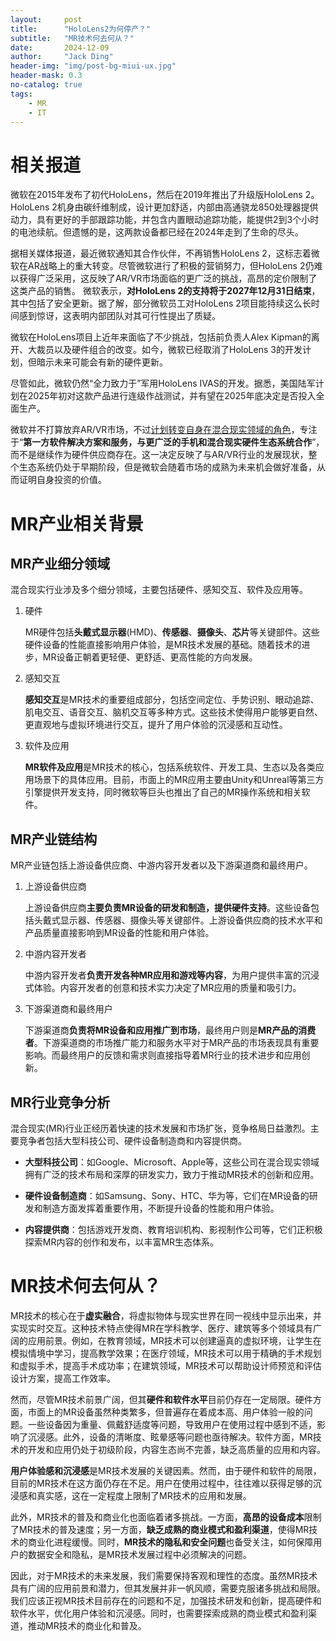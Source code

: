 ```yaml
---
layout:     post
title:      "HoloLens2为何停产？"
subtitle:	"MR技术何去何从？"
date:       2024-12-09
author:     "Jack Ding"
header-img: "img/post-bg-miui-ux.jpg"
header-mask: 0.3
no-catalog: true
tags:
    - MR
    - IT
---
```


# 相关报道

微软在2015年发布了初代HoloLens，然后在2019年推出了升级版HoloLens 2。HoloLens 2机身由碳纤维制成，设计更加舒适，内部由高通骁龙850处理器提供动力，具有更好的手部跟踪功能，并包含内置眼动追踪功能，能提供2到3个小时的电池续航。但遗憾的是，这两款设备都已经在2024年走到了生命的尽头。

据相关媒体报道，最近微软通知其合作伙伴，不再销售HoloLens 2，这标志着微软在AR战略上的重大转变。尽管微软进行了积极的营销努力，但HoloLens 2仍难以获得广泛采用，这反映了AR/VR市场面临的更广泛的挑战，高昂的定价限制了这类产品的销售。
微软表示，**对HoloLens 2的支持将于2027年12月31日结束**，其中包括了安全更新。据了解，部分微软员工对HoloLens 2项目能持续这么长时间感到惊讶，这表明内部团队对其可行性提出了质疑。

微软在HoloLens项目上近年来面临了不少挑战，包括前负责人Alex Kipman的离开、大裁员以及硬件组合的改变。如今，微软已经取消了HoloLens 3的开发计划，但暗示未来可能会有新的硬件更新。

尽管如此，微软仍然“全力致力于”军用HoloLens IVAS的开发。据悉，美国陆军计划在2025年初对这款产品进行连级作战测试，并有望在2025年底决定是否投入全面生产。

微软并不打算放弃AR/VR市场，不过<u>计划转变自身在混合现实领域的角色</u>，专注于“**第一方软件解决方案和服务，与更广泛的手机和混合现实硬件生态系统合作**”，而不是继续作为硬件供应商存在。这一决定反映了与AR/VR行业的发展现状，整个生态系统仍处于早期阶段，但是微软会随着市场的成熟为未来机会做好准备，从而证明自身投资的价值。

# MR产业相关背景

## MR产业细分领域

混合现实行业涉及多个细分领域，主要包括硬件、感知交互、软件及应用等。

1. 硬件

   MR硬件包括**头戴式显示器**(HMD)、**传感器**、**摄像头**、**芯片**等关键部件。这些硬件设备的性能直接影响用户体验，是MR技术发展的基础。随着技术的进步，MR设备正朝着更轻便、更舒适、更高性能的方向发展。

2. 感知交互

   **感知交互**是MR技术的重要组成部分，包括空间定位、手势识别、眼动追踪、肌电交互、语音交互、脑机交互等多种方式。这些技术使得用户能够更自然、更直观地与虚拟环境进行交互，提升了用户体验的沉浸感和互动性。

3. 软件及应用

   **MR软件及应用**是MR技术的核心，包括系统软件、开发工具、生态以及各类应用场景下的具体应用。目前，市面上的MR应用主要由Unity和Unreal等第三方引擎提供开发支持，同时微软等巨头也推出了自己的MR操作系统和相关软件。

## MR产业链结构

MR产业链包括上游设备供应商、中游内容开发者以及下游渠道商和最终用户。

1. 上游设备供应商

   上游设备供应商**主要负责MR设备的研发和制造，提供硬件支持**。这些设备包括头戴式显示器、传感器、摄像头等关键部件。上游设备供应商的技术水平和产品质量直接影响到MR设备的性能和用户体验。

2. 中游内容开发者

   中游内容开发者**负责开发各种MR应用和游戏等内容**，为用户提供丰富的沉浸式体验。内容开发者的创意和技术实力决定了MR应用的质量和吸引力。

3. 下游渠道商和最终用户

   下游渠道商**负责将MR设备和应用推广到市场**，最终用户则是**MR产品的消费者**。下游渠道商的市场推广能力和服务水平对于MR产品的市场表现具有重要影响。而最终用户的反馈和需求则直接指导着MR行业的技术进步和应用创新。

## MR行业竞争分析

混合现实(MR)行业正经历着快速的技术发展和市场扩张，竞争格局日益激烈。主要竞争者包括大型科技公司、硬件设备制造商和内容提供商。

- **大型科技公司**：如Google、Microsoft、Apple等，这些公司在混合现实领域拥有广泛的技术布局和深厚的研发实力，致力于推动MR技术的创新和应用。

- **硬件设备制造商**：如Samsung、Sony、HTC、华为等，它们在MR设备的研发和制造方面发挥着重要作用，不断提升设备的性能和用户体验。

- **内容提供商**：包括游戏开发商、教育培训机构、影视制作公司等，它们正积极探索MR内容的创作和发布，以丰富MR生态体系。

# MR技术何去何从？

MR技术的核心在于**虚实融合**，将虚拟物体与现实世界在同一视线中显示出来，并实现实时交互。这种技术特点使得MR在学科教学、医疗、建筑等多个领域具有广阔的应用前景。例如，在教育领域，MR技术可以创建逼真的虚拟环境，让学生在模拟情境中学习，提高教学效果；在医疗领域，MR技术可以用于精确的手术规划和虚拟手术，提高手术成功率；在建筑领域，MR技术可以帮助设计师预览和评估设计方案，提高工作效率。

然而，尽管MR技术前景广阔，但其**硬件和软件水平**目前仍存在一定局限。硬件方面，市面上的MR设备虽然种类繁多，但普遍存在着成本高、用户体验一般的问题。一些设备因为重量、佩戴舒适度等问题，导致用户在使用过程中感到不适，影响了沉浸感。此外，设备的清晰度、眩晕感等问题也亟待解决。软件方面，MR技术的开发和应用仍处于初级阶段，内容生态尚不完善，缺乏高质量的应用和内容。

**用户体验感和沉浸感**是MR技术发展的关键因素。然而，由于硬件和软件的局限，目前的MR技术在这方面仍存在不足。用户在使用过程中，往往难以获得足够的沉浸感和真实感，这在一定程度上限制了MR技术的应用和发展。

此外，MR技术的普及和商业化也面临着诸多挑战。一方面，**高昂的设备成本**限制了MR技术的普及速度；另一方面，**缺乏成熟的商业模式和盈利渠道**，使得MR技术的商业化进程缓慢。同时，**MR技术的隐私和安全问题**也备受关注，如何保障用户的数据安全和隐私，是MR技术发展过程中必须解决的问题。

因此，对于MR技术的未来发展，我们需要保持客观和理性的态度。虽然MR技术具有广阔的应用前景和潜力，但其发展并非一帆风顺，需要克服诸多挑战和局限。我们应该正视MR技术目前存在的问题和不足，加强技术研发和创新，提高硬件和软件水平，优化用户体验和沉浸感。同时，也需要探索成熟的商业模式和盈利渠道，推动MR技术的商业化和普及。